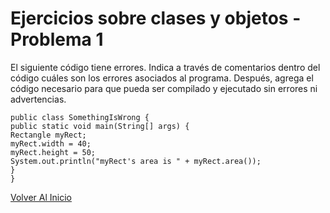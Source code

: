 # Ejercicios sobre clases y objetos - Problema 1

El siguiente código tiene errores. Indica a través de comentarios dentro del código cuáles son los errores asociados al
programa. Después, agrega el código necesario para que pueda ser compilado y ejecutado sin errores ni advertencias.

```
public class SomethingIsWrong {
public static void main(String[] args) {
Rectangle myRect;
myRect.width = 40;
myRect.height = 50;
System.out.println("myRect's area is " + myRect.area());
}
}
```

[Volver Al Inicio](https://github.com/jgonzalez13/distributed-programming-java)
